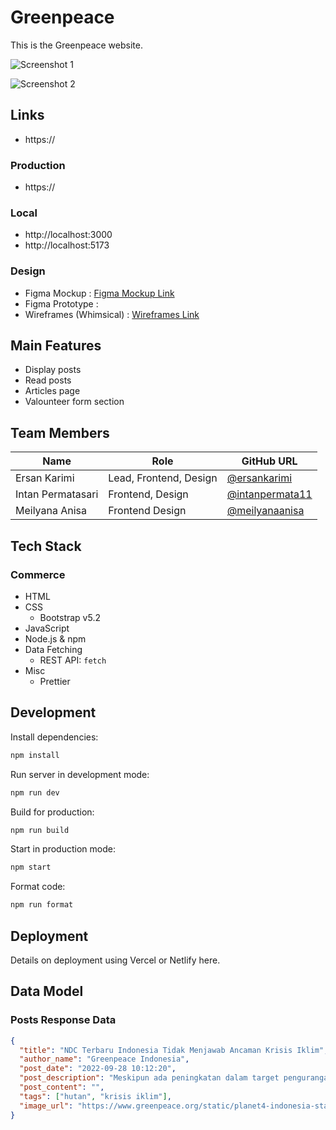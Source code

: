 # Greenpeace

This is the Greenpeace website.

![Screenshot 1]()

![Screenshot 2]()

## Links

- https://

### Production

- https://

### Local

- http://localhost:3000
- http://localhost:5173

### Design

- Figma Mockup           : [Figma Mockup Link](https://www.figma.com/file/aI1EYZmKVtY4N4LioeZpt0/Halo-Buku-Design)
- Figma Prototype        :
- Wireframes (Whimsical) : [Wireframes Link](https://whimsical.com/greenpeace-wireframe-PF2tuqF2hMAvC8R775c7Xa@7YNFXnKbYkjeN7qQXEaz4)

## Main Features

- Display posts
- Read posts
- Articles page
- Valounteer form section

## Team Members

| Name              | Role                   | GitHub URL                                           |
| ----------------- | ---------------------- | ---------------------------------------------------- |
| Ersan Karimi      | Lead, Frontend, Design | [@ersankarimi](https://github.com/ersankarimi)       |
| Intan Permatasari | Frontend, Design       | [@intanpermata11](https://github.com/intanpermata11) |
| Meilyana Anisa    | Frontend Design        | [@meilyanaanisa](https://github.com/meilyanaanisa)   |

## Tech Stack

### Commerce

- HTML
- CSS
  - Bootstrap v5.2
- JavaScript
- Node.js & npm
- Data Fetching
  - REST API: `fetch`
- Misc
  - Prettier

## Development

Install dependencies:

```sh
npm install
```

Run server in development mode:

```sh
npm run dev
```

Build for production:

```sh
npm run build
```

Start in production mode:

```sh
npm start
```

Format code:

```sh
npm run format
```

## Deployment

Details on deployment using Vercel or Netlify here.

## Data Model

### Posts Response Data

```json
{
  "title": "NDC Terbaru Indonesia Tidak Menjawab Ancaman Krisis Iklim",
  "author_name": "Greenpeace Indonesia",
  "post_date": "2022-09-28 10:12:20",
  "post_description": "Meskipun ada peningkatan dalam target pengurangan emisi, dari 29% menjadi 31.89% dengan usaha sendiri di tahun 2030, dan dari 41% menjadi 43.2% jika dengan bantuan internasional, namun enhanced NDC ini masih jauh dari harapan publik untuk melindungi masa depan Indonesia dari dampak buruk krisis iklim.",
  "post_content": "",
  "tags": ["hutan", "krisis iklim"],
  "image_url": "https://www.greenpeace.org/static/planet4-indonesia-stateless/2021/11/beb8946b-gp1swjin_web_size-768x512.jpg"
}
```
